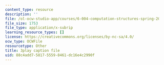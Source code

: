 ```yaml
---
content_type: resource
description: ''
file: /ol-ocw-studio-app/courses/6-004-computation-structures-spring-2017/88c4add7581755598461dc16e4c2990f_JuvrTQapI_k.vtt
file_size: 1753
file_type: application/x-subrip
learning_resource_types: []
license: https://creativecommons.org/licenses/by-nc-sa/4.0/
ocw_type: OCWFile
resourcetype: Other
title: 3play caption file
uid: 88c4add7-5817-5559-8461-dc16e4c2990f
---
```

